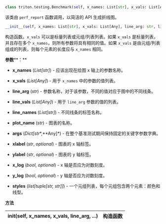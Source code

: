 ```python
class triton.testing.Benchmark(self, x_names: List[str], x_vals: List[Any], line_arg: str, line_vals: List[Any], line_names: List[str], plot_name: str, args: Dict[str, Any], xlabel: str = '', ylabel: str = '', x_log: bool = False, y_log: bool = False, styles=None)
```


该类由 `perf_report` 函数调用，以简洁的 API 生成折线图。


```python
__init__(self, x_names: List[str], x_vals: List[Any], line_arg: str, line_vals: List[Any], line_names: List[str], plot_name: str, args: Dict[str, Any], xlabel: str = '', ylabel: str = '', x_log: bool = False, y_log: bool = False, styles=None)
```


构造函数。`x_vals` 可以是标量列表或元组/列表列表。如果 `x_vals` 是标量列表，并且存在多个 `x_names`，则所有参数将具有相同的值。如果 `x_vals` 是由元组/列表组成的列表，则每个元素的长度应与 `x_names` 相同。


**参数****：**

* **x_names** (*List[str]*) - 应该出现在绘图 x 轴上的参数名称。

* **x_vals** (*List[Any]*) - 用于 `x_names` 中的参数的值列表。

* **line_arg** (*str*) - 参数名称，对于该参数，不同的值对应于图中的不同线条。

* **line_vals** (*List[Any]*) - 用于 `line_arg` 参数的值的列表。

* **line_names** (*List[str]*) - 不同线条的标签名称。

* **plot_name** (*str*) - 图表的名称。

* **args** (*Dict[str**,**Any]*) - 在整个基准测试期间保持固定的关键字参数字典。

* **xlabel** (*str*, *optional*) - 图表的 x 轴标签。

* **ylabel** (*str*, *optional*) - 图表的 y 轴标签。

* **x_log** (*bool*, *optional*) - x 轴是否应为对数刻度。

* **y_log** (*bool*, *optional*) - y 轴是否应为对数刻度。

* **styles** (*list[tuple[str, str]]*) - 一个元组列表，每个元组包含两个元素：颜色和线型。


**方法**


|**__init__(self, x_names, x_vals, line_arg, ...)**|构造函数|
|:----|:----|


